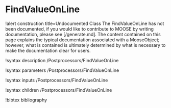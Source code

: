 <!-- MOOSE Documentation Stub: Remove this when content is added. -->

# FindValueOnLine

!alert construction title=Undocumented Class
The FindValueOnLine has not been documented, if you would like to contribute to MOOSE by
writing documentation, please see [/generate.md]. The content contained on this page explains
the typical documentation associated with a MooseObject; however, what is contained is ultimately
determined by what is necessary to make the documentation clear for users.

!syntax description /Postprocessors/FindValueOnLine

!syntax parameters /Postprocessors/FindValueOnLine

!syntax inputs /Postprocessors/FindValueOnLine

!syntax children /Postprocessors/FindValueOnLine

!bibtex bibliography
